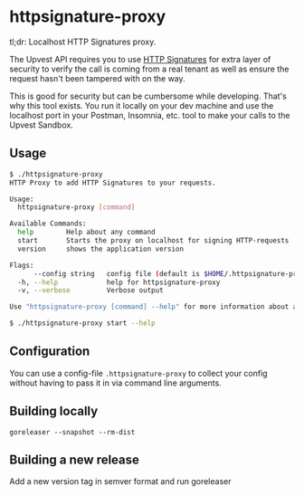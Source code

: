 # httpsignature-proxy

tl;dr: Localhost HTTP Signatures proxy.

The Upvest API requires you to use [HTTP Signatures](https://tools.ietf.org/id/draft-ietf-httpbis-message-signatures-01.html) for extra layer of security to verify the call is coming from a real tenant as well as ensure the request hasn't been tampered with on the way.

This is good for security but can be cumbersome while developing. That's why this tool exists. You run it locally on your dev machine and use the localhost port in your Postman, Insomnia, etc. tool to make your calls to the Upvest Sandbox.

## Usage

```sh
$ ./httpsignature-proxy
HTTP Proxy to add HTTP Signatures to your requests.

Usage:
  httpsignature-proxy [command]

Available Commands:
  help        Help about any command
  start       Starts the proxy on localhost for signing HTTP-requests
  version     shows the application version

Flags:
      --config string   config file (default is $HOME/.httpsignature-proxy.yaml)
  -h, --help            help for httpsignature-proxy
  -v, --verbose         Verbose output

Use "httpsignature-proxy [command] --help" for more information about a command.
```

```sh
$ ./httpsignature-proxy start --help
```

## Configuration

You can use a config-file `.httpsignature-proxy` to collect your config without having to pass it in via command line arguments.


## Building locally

`goreleaser --snapshot --rm-dist`

## Building a new release

Add a new version tag in semver format and run goreleaser
